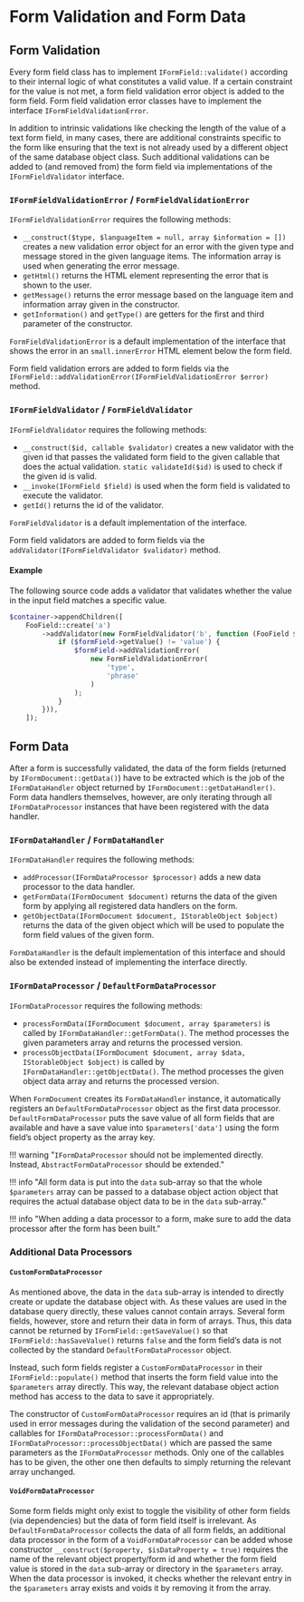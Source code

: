 # Form Validation and Form Data

## Form Validation

Every form field class has to implement `IFormField::validate()` according to their internal logic of what constitutes a valid value.
If a certain constraint for the value is not met, a form field validation error object is added to the form field.
Form field validation error classes have to implement the interface `IFormFieldValidationError`.

In addition to intrinsic validations like checking the length of the value of a text form field, in many cases, there are additional constraints specific to the form like ensuring that the text is not already used by a different object of the same database object class.
Such additional validations can be added to (and removed from) the form field via implementations of the `IFormFieldValidator` interface.


### `IFormFieldValidationError` / `FormFieldValidationError`

`IFormFieldValidationError` requires the following methods:

- `__construct($type, $languageItem = null, array $information = [])` creates a new validation error object for an error with the given type and message stored in the given language items.
  The information array is used when generating the error message.
- `getHtml()` returns the HTML element representing the error that is shown to the user.
- `getMessage()` returns the error message based on the language item and information array given in the constructor.
- `getInformation()` and `getType()` are getters for the first and third parameter of the constructor.

`FormFieldValidationError` is a default implementation of the interface that shows the error in an `small.innerError` HTML element below the form field.

Form field validation errors are added to form fields via the `IFormField::addValidationError(IFormFieldValidationError $error)` method.


### `IFormFieldValidator` / `FormFieldValidator`

`IFormFieldValidator` requires the following methods:

- `__construct($id, callable $validator)` creates a new validator with the given id that passes the validated form field to the given callable that does the actual validation.
  `static validateId($id)` is used to check if the given id is valid.
- `__invoke(IFormField $field)` is used when the form field is validated to execute the validator.
- `getId()` returns the id of the validator.

`FormFieldValidator` is a default implementation of the interface.

Form field validators are added to form fields via the `addValidator(IFormFieldValidator $validator)` method.

#### Example

The following source code adds a validator that validates whether the value in the input field matches a specific value.

```php
$container->appendChildren([
	FooField::create('a')
		->addValidator(new FormFieldValidator('b', function (FooField $formField) {
			if ($formField->getValue() != 'value') {
				$formField->addValidationError(
					new FormFieldValidationError(
						'type',
						'phrase'
					)
				);
			}
		})),
	]);
```


## Form Data

After a form is successfully validated, the data of the form fields (returned by `IFormDocument::getData()`) have to be extracted which is the job of the `IFormDataHandler` object returned by `IFormDocument::getDataHandler()`.
Form data handlers themselves, however, are only iterating through all `IFormDataProcessor` instances that have been registered with the data handler.


### `IFormDataHandler` / `FormDataHandler`

`IFormDataHandler` requires the following methods:

- `addProcessor(IFormDataProcessor $processor)` adds a new data processor to the data handler.
- `getFormData(IFormDocument $document)` returns the data of the given form by applying all registered data handlers on the form.
- `getObjectData(IFormDocument $document, IStorableObject $object)` returns the data of the given object which will be used to populate the form field values of the given form.

`FormDataHandler` is the default implementation of this interface and should also be extended instead of implementing the interface directly.


### `IFormDataProcessor` / `DefaultFormDataProcessor`

`IFormDataProcessor` requires the following methods:

- `processFormData(IFormDocument $document, array $parameters)` is called by `IFormDataHandler::getFormData()`.
  The method processes the given parameters array and returns the processed version.
- `processObjectData(IFormDocument $document, array $data, IStorableObject $object)` is called by `IFormDataHandler::getObjectData()`.
  The method processes the given object data array and returns the processed version.

When `FormDocument` creates its `FormDataHandler` instance, it automatically registers an `DefaultFormDataProcessor` object as the first data processor.
`DefaultFormDataProcessor` puts the save value of all form fields that are available and have a save value into `$parameters['data']` using the form field’s object property as the array key.

!!! warning "`IFormDataProcessor` should not be implemented directly. Instead, `AbstractFormDataProcessor` should be extended."

!!! info "All form data is put into the `data` sub-array so that the whole `$parameters` array can be passed to a database object action object that requires the actual database object data to be in the `data` sub-array."

!!! info "When adding a data processor to a form, make sure to add the data processor after the form has been built."
 


### Additional Data Processors

#### `CustomFormDataProcessor`

As mentioned above, the data in the `data` sub-array is intended to directly create or update the database object with.
As these values are used in the database query directly, these values cannot contain arrays.
Several form fields, however, store and return their data in form of arrays.
Thus, this data cannot be returned by `IFormField::getSaveValue()` so that `IFormField::hasSaveValue()` returns `false` and the form field’s data is not collected by the standard `DefaultFormDataProcessor` object.

Instead, such form fields register a `CustomFormDataProcessor` in their `IFormField::populate()` method that inserts the form field value into the `$parameters` array directly.
This way, the relevant database object action method has access to the data to save it appropriately.

The constructor of `CustomFormDataProcessor` requires an id (that is primarily used in error messages during the validation of the second parameter) and callables for `IFormDataProcessor::processFormData()` and `IFormDataProcessor::processObjectData()` which are passed the same parameters as the `IFormDataProcessor` methods.
Only one of the callables has to be given, the other one then defaults to simply returning the relevant array unchanged.


#### `VoidFormDataProcessor`

Some form fields might only exist to toggle the visibility of other form fields (via dependencies) but the data of form field itself is irrelevant.
As `DefaultFormDataProcessor` collects the data of all form fields, an additional data processor in the form of a `VoidFormDataProcessor` can be added whose constructor `__construct($property, $isDataProperty = true)` requires the name of the relevant object property/form id and whether the form field value is stored in the `data` sub-array or directory in the `$parameters` array.
When the data processor is invoked, it checks whether the relevant entry in the `$parameters` array exists and voids it by removing it from the array.
